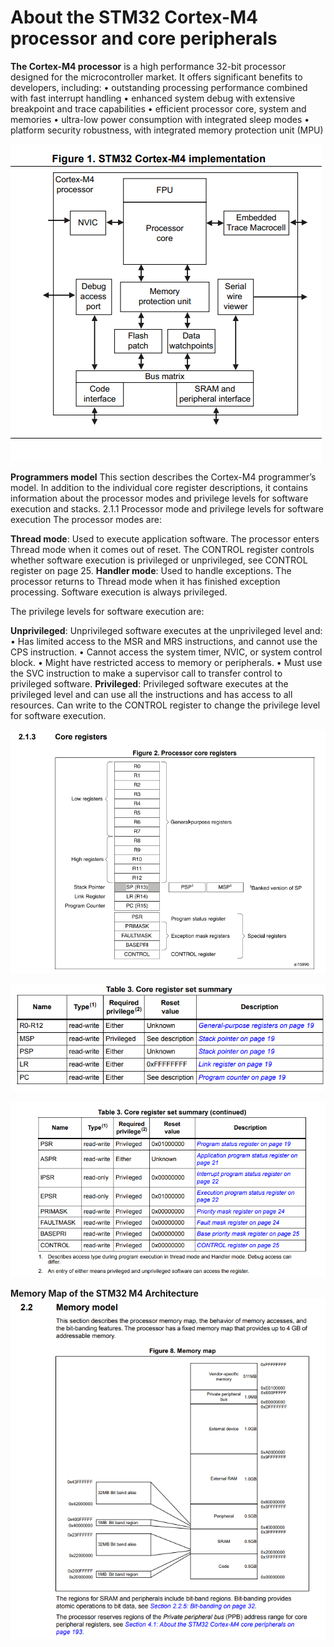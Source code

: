 # About the STM32 Cortex-M4 processor and core peripherals
**The Cortex-M4 processor** is a high performance 32-bit processor designed for the
microcontroller market. It offers significant benefits to developers, including:
• outstanding processing performance combined with fast interrupt handling
• enhanced system debug with extensive breakpoint and trace capabilities
• efficient processor core, system and memories
• ultra-low power consumption with integrated sleep modes
• platform security robustness, with integrated memory protection unit (MPU)

![STM32 Cortex-M4-Implementation](image-3.png)

**Programmers model**
This section describes the Cortex-M4 programmer’s model. In addition to the individual core
register descriptions, it contains information about the processor modes and privilege levels
for software execution and stacks.
2.1.1 Processor mode and privilege levels for software execution
The processor modes are:

**Thread mode**: Used to execute application software.
The processor enters Thread mode when it comes out of reset.
The CONTROL register controls whether software execution is
privileged or unprivileged, see CONTROL register on page 25.
**Handler mode**: Used to handle exceptions.
The processor returns to Thread mode when it has finished exception
processing.
Software execution is always privileged.

The privilege levels for software execution are:

**Unprivileged**: Unprivileged software executes at the unprivileged level and:
• Has limited access to the MSR and MRS instructions, and cannot
use the CPS instruction.
• Cannot access the system timer, NVIC, or system control block.
• Might have restricted access to memory or peripherals.
• Must use the SVC instruction to make a supervisor call to transfer
control to privileged software.
**Privileged**: Privileged software executes at the privileged level and can use all the
instructions and has access to all resources.
Can write to the CONTROL register to change the privilege level for
software execution.

![Core-Registers](image-4.png)

![Regset-1](image-5.png)

![Regset-2](image-6.png)

**Memory Map of the STM32 M4 Architecture**
![Memory_Map](image-7.png)

